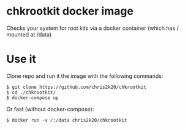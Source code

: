 # chkrootkit docker image
Checks your system for root kits via a docker container (which has / mounted at /data)

# Use it 
Clone repo and run it the image with the following commands:

    $ git clone https://github.com/chris2k20/chkrootkit
    $ cd ./chkrootkit/ 
    $ docker-compose up 

Or fast (without docker-compose):

    $ docker run -v /:/data chris2k20/chkrootkit

